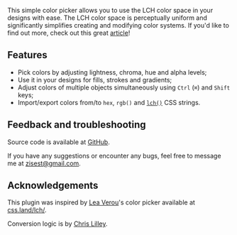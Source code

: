This simple color picker allows you to use the LCH color space in your designs with ease. The LCH color space is perceptually uniform and significantly simplifies creating and modifying color systems. If you'd like to find out more, check out this great [article](https://lea.verou.me/2020/04/lch-colors-in-css-what-why-and-how/)!

## Features
- Pick colors by adjusting lightness, chroma, hue and alpha levels;
- Use it in your designs for fills, strokes and gradients;
- Adjust colors of multiple objects simultaneously using `Ctrl` (`⌘`) and `Shift` keys;
- Import/export colors from/to `hex`, `rgb()` and [`lch()`](https://www.w3.org/TR/css-color-4/#specifying-lab-lch) CSS strings.

## Feedback and troubleshooting
Source code is available at [GitHub](https://github.com/zisest/figma-lch-plugin).

If you have any suggestions or encounter any bugs, feel free to message me at [zisest@gmail.com](mailto:zisest@gmail.com?subject=Figma%20LCH%20Plugin).

## Acknowledgements
This plugin was inspired by [Lea Verou](https://lea.verou.me/)'s color picker available at [css.land/lch/](https://css.land/lch/). 

Conversion logic is by [Chris Lilley](https://svgees.us/).